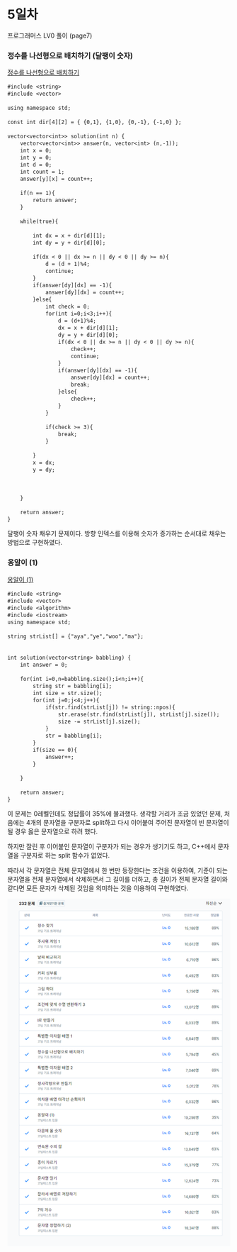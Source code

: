 # 5일차

프로그래머스 LV0 풀이 (page7)
  
 ### 정수를 나선형으로 배치하기 (달팽이 숫자)
[정수를 나선형으로 배치하기](https://school.programmers.co.kr/learn/courses/30/lessons/181832)
```
#include <string>
#include <vector>

using namespace std;

const int dir[4][2] = { {0,1}, {1,0}, {0,-1}, {-1,0} };

vector<vector<int>> solution(int n) {
    vector<vector<int>> answer(n, vector<int> (n,-1));
    int x = 0;
    int y = 0;
    int d = 0;
    int count = 1;
    answer[y][x] = count++;
    
    if(n == 1){
        return answer;
    }
    
    while(true){
        
        int dx = x + dir[d][1];
        int dy = y + dir[d][0];
        
        if(dx < 0 || dx >= n || dy < 0 || dy >= n){
            d = (d + 1)%4;
            continue;
        }
        if(answer[dy][dx] == -1){
            answer[dy][dx] = count++;
        }else{
            int check = 0;
            for(int i=0;i<3;i++){
                d = (d+1)%4;
                dx = x + dir[d][1];
                dy = y + dir[d][0];
                if(dx < 0 || dx >= n || dy < 0 || dy >= n){
                    check++;
                    continue;
                }
                if(answer[dy][dx] == -1){
                    answer[dy][dx] = count++;
                    break;
                }else{
                    check++;
                }
            }
            
            if(check >= 3){
                break;
            }
            
        }
        x = dx;
        y = dy;
        
        
        
    }
    
    return answer;
}
```

달팽이 숫자 채우기 문제이다. 방향 인덱스를 이용해 숫자가 증가하는 순서대로 채우는 방법으로 구현하였다.

### 옹알이 (1)
[옹알이 (1)](https://school.programmers.co.kr/learn/courses/30/lessons/120956)

```
#include <string>
#include <vector>
#include <algorithm>
#include <iostream>
using namespace std;

string strList[] = {"aya","ye","woo","ma"};


int solution(vector<string> babbling) {
    int answer = 0;
    
    for(int i=0,n=babbling.size();i<n;i++){
        string str = babbling[i];
        int size = str.size();
        for(int j=0;j<4;j++){
            if(str.find(strList[j]) != string::npos){
                str.erase(str.find(strList[j]), strList[j].size());
                size -= strList[j].size();
            }
            str = babbling[i];
        }
        if(size == 0){
            answer++;
        }
        
    }    
    
    return answer;
}
```

이 문제는 0레벨인데도 정답률이 35%에 불과했다. 생각할 거리가 조금 있었던 문제, 처음에는 4개의 문자열을 구분자로 split하고 다시 이어붙여 주어진 문자열이 빈 문자열이 될 경우 옳은 문자열으로 하려 했다.

하지만 잘린 후 이어붙인 문자열이 구분자가 되는 경우가 생기기도 하고, C++에서 문자열을 구분자로 하는 split 함수가 없었다.

따라서 각 문자열은 전체 문자열에서 한 번만 등장한다는 조건을 이용하여, 기준이 되는 문자열을 전체 문자열에서 삭제하면서 그 길이를 더하고, 총 길이가 전체 문자열 길이와 같다면 모든 문자가 삭제된 것임을 의미하는 것을 이용하여 구현하였다.

![7page](images/6.png)